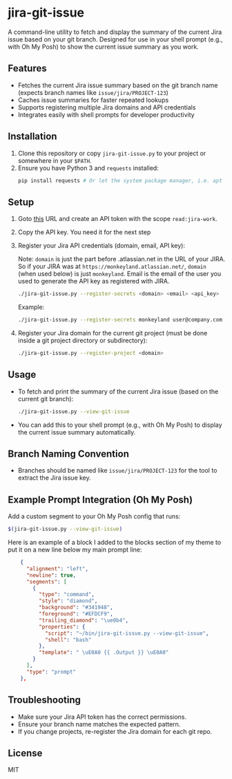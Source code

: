 # jira-git-issue

A command-line utility to fetch and display the summary of the current Jira issue based on your git branch. Designed for use in your shell prompt (e.g., with Oh My Posh) to show the current issue summary as you work.

## Features

- Fetches the current Jira issue summary based on the git branch name (expects branch names like `issue/jira/PROJECT-123`)
- Caches issue summaries for faster repeated lookups
- Supports registering multiple Jira domains and API credentials
- Integrates easily with shell prompts for developer productivity

## Installation

1. Clone this repository or copy `jira-git-issue.py` to your project or somewhere in your `$PATH`.
2. Ensure you have Python 3 and `requests` installed:
   ```bash
   pip install requests # Or let the system package manager, i.e. apt install it
   ```

## Setup

1. Goto [this](https://id.atlassian.com/manage-profile/security/api-tokens) URL and create an API token with the scope `read:jira-work`.
2. Copy the API key. You need it for the next step
3. Register your Jira API credentials (domain, email, API key):

   Note: `domain` is just the part before .atlassian.net in the URL of your JIRA. So if your JIRA was at `https://monkeyland.atlassian.net/`, `domain` (when used below) is just `monkeyland`. Email is the email of the user you used to generate the API key as registered with JIRA.

   ```bash
   ./jira-git-issue.py --register-secrets <domain> <email> <api_key>
   ```

   Example:

   ```bash
   ./jira-git-issue.py --register-secrets monkeyland user@company.com my_api_token
   ```

4. Register your Jira domain for the current git project (must be done inside a git project directory or subdirectory):
   ```bash
   ./jira-git-issue.py --register-project <domain>
   ```

## Usage

- To fetch and print the summary of the current Jira issue (based on the current git branch):
  ```bash
  ./jira-git-issue.py --view-git-issue
  ```
- You can add this to your shell prompt (e.g., with Oh My Posh) to display the current issue summary automatically.

## Branch Naming Convention

- Branches should be named like `issue/jira/PROJECT-123` for the tool to extract the Jira issue key.

## Example Prompt Integration (Oh My Posh)

Add a custom segment to your Oh My Posh config that runs:

```bash
$(jira-git-issue.py --view-git-issue)
```

Here is an example of a block I added to the blocks section of my theme to put it on a new line below my main prompt line:

```json
    {
      "alignment": "left",
      "newline": true,
      "segments": [
        {
          "type": "command",
          "style": "diamond",
          "background": "#341948",
          "foreground": "#EFDCF9",
          "trailing_diamond": "\ue0b4",
          "properties": {
            "script": "~/bin/jira-git-issue.py --view-git-issue",
            "shell": "bash"
          },
          "template": " \uE0A0 {{ .Output }} \uE0A0"
        }
      ],
      "type": "prompt"
    },
```

## Troubleshooting

- Make sure your Jira API token has the correct permissions.
- Ensure your branch name matches the expected pattern.
- If you change projects, re-register the Jira domain for each git repo.

## License

MIT
